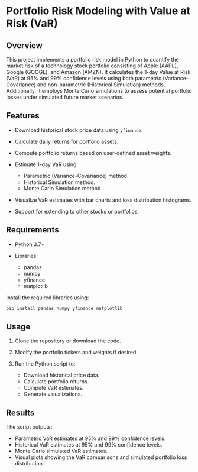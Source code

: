 
# Portfolio Risk Modeling with Value at Risk (VaR)

## Overview

This project implements a portfolio risk model in Python to quantify the market risk of a technology stock portfolio consisting of Apple (AAPL), Google (GOOGL), and Amazon (AMZN). It calculates the 1-day Value at Risk (VaR) at 95% and 99% confidence levels using both parametric (Variance-Covariance) and non-parametric (Historical Simulation) methods. Additionally, it employs Monte Carlo simulations to assess potential portfolio losses under simulated future market scenarios.

## Features

* Download historical stock price data using `yfinance`.
* Calculate daily returns for portfolio assets.
* Compute portfolio returns based on user-defined asset weights.
* Estimate 1-day VaR using:

  * Parametric (Variance-Covariance) method.
  * Historical Simulation method.
  * Monte Carlo Simulation method.
* Visualize VaR estimates with bar charts and loss distribution histograms.
* Support for extending to other stocks or portfolios.

## Requirements

* Python 3.7+
* Libraries:

  * pandas
  * numpy
  * yfinance
  * matplotlib

Install the required libraries using:

```bash
pip install pandas numpy yfinance matplotlib 
```

## Usage

1. Clone the repository or download the code.
2. Modify the portfolio tickers and weights if desired.
3. Run the Python script to:

   * Download historical price data.
   * Calculate portfolio returns.
   * Compute VaR estimates.
   * Generate visualizations.


## Results

The script outputs:

* Parametric VaR estimates at 95% and 99% confidence levels.
* Historical VaR estimates at 95% and 99% confidence levels.
* Monte Carlo simulated VaR estimates.
* Visual plots showing the VaR comparisons and simulated portfolio loss distribution.


